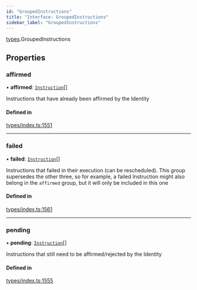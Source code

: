 ```yaml
---
id: "GroupedInstructions"
title: "Interface: GroupedInstructions"
sidebar_label: "GroupedInstructions"
---
```


[types](../../../modules/Types/Types.md).GroupedInstructions

## Properties

### affirmed

• **affirmed**: [`Instruction`](../../../classes/API/Entities/Instruction/Instruction.md)[]

Instructions that have already been affirmed by the Identity

#### Defined in

[types/index.ts:1551](https://github.com/PolymeshAssociation/polymesh-sdk/blob/d4e2c127f/src/types/index.ts#L1551)

___

### failed

• **failed**: [`Instruction`](../../../classes/API/Entities/Instruction/Instruction.md)[]

Instructions that failed in their execution (can be rescheduled).
  This group supersedes the other three, so for example, a failed Instruction
  might also belong in the `affirmed` group, but it will only be included in this one

#### Defined in

[types/index.ts:1561](https://github.com/PolymeshAssociation/polymesh-sdk/blob/d4e2c127f/src/types/index.ts#L1561)

___

### pending

• **pending**: [`Instruction`](../../../classes/API/Entities/Instruction/Instruction.md)[]

Instructions that still need to be affirmed/rejected by the Identity

#### Defined in

[types/index.ts:1555](https://github.com/PolymeshAssociation/polymesh-sdk/blob/d4e2c127f/src/types/index.ts#L1555)
